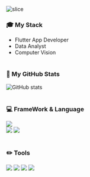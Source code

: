![slice](https://capsule-render.vercel.app/api?type=slice&color=auto&height=200&text=Hi%20there👋&fontAlign=70&rotate=13&fontAlignY=25&desc=won's%20GitHub&descAlign=70.&descAlignY=44)

### :mortar_board: My Stack

* Flutter App Developer
* Data Analyst
* Computer Vision
<br><br>

### :calendar: My GitHub Stats 

![GitHub stats](https://github-readme-stats.vercel.app/api?username=wonwoo&show_icons=true&theme=transparents)
<br><br>

### :computer: FrameWork & Language
<img src="https://img.shields.io/badge/Flutter-02569B?style=flat-square&logo=Flutter&logoColor=white"/>
<br>

<img src="https://img.shields.io/badge/Python-3776AB?style=flat&logo=Python&logoColor=white"/>
<img src="https://img.shields.io/badge/Dart-0175C2?style=flat&logo=Python&logoColor=white"/></br></br>


### :pencil2: Tools
<img src="https://img.shields.io/badge/Git-f05030?style=flat-square&logo=Git&logoColor=white"/>
<img src="https://img.shields.io/badge/GitHub-black?style=flat-square&logo=GitHub&logoColor=white"/>
<img src="https://img.shields.io/badge/Android Studio-3DDC84?style=flat-square&logo=Android Studio&logoColor=white"/>
<img src="https://img.shields.io/badge/VSCode-007ACC?style=flat-square&logo=Visual Studio Code&logoColor=white"/>
<br><br>


